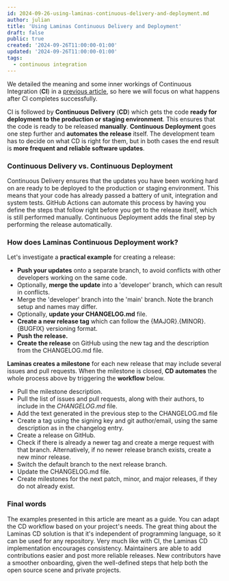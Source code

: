 ```yaml
---
id: 2024-09-26-using-laminas-continuous-delivery-and-deployment.md
author: julian
title: 'Using Laminas Continuous Delivery and Deployment'
draft: false
public: true
created: '2024-09-26T11:00:00-01:00'
updated: '2024-09-26T11:00:00-01:00'
tags:
  - continuous integration
---
```


We detailed the meaning and some inner workings of Continuous Integration (**CI**) in a [previous article](https://getlaminas.org/blog/2024-08-05-using-laminas-continuous-integration.md.html), so here we will focus on what happens after CI completes successfully.

CI is followed by **Continuous Delivery** (**CD**) which gets the code **ready for deployment to the production or staging environment**.
This ensures that the code is ready to be released **manually**.
**Continuous Deployment** goes one step further and **automates the release** itself.
The development team has to decide on what CD is right for them, but in both cases the end result is **more frequent and reliable software updates**.

<!--- EXTENDED -->

### Continuous Delivery vs. Continuous Deployment

Continuous Delivery ensures that the updates you have been working hard on are ready to be deployed to the production or staging environment.
This means that your code has already passed a battery of unit, integration and system tests.
GitHub Actions can automate this process by having you define the steps that follow right before you get to the release itself, which is still performed manually.
Continuous Deployment adds the final step by performing the release automatically.

### How does Laminas Continuous Deployment work?

Let's investigate a **practical example** for creating a release:

- **Push your updates** onto a separate branch, to avoid conflicts with other developers working on the same code.
- Optionally, **merge the update** into a 'developer' branch, which can result in conflicts.
- Merge the 'developer' branch into the 'main' branch. Note the branch setup and names may differ.
- Optionally, **update your CHANGELOG.md** file.
- **Create a new release tag** which can follow the {MAJOR}.{MINOR}.{BUGFIX} versioning format.
- **Push the release.**
- **Create the release** on GitHub using the new tag and the description from the CHANGELOG.md file.

**Laminas creates a milestone** for each new release that may include several issues and pull requests.
When the milestone is closed, **CD automates** the whole process above by triggering the **workflow** below.

- Pull the milestone description.
- Pull the list of issues and pull requests, along with their authors, to include in the *CHANGELOG.md* file.
- Add the text generated in the previous step to the CHANGELOG.md file
- Create a tag using the signing key and git author/email, using the same description as in the changelog entry.
- Create a release on GitHub.
- Check if there is already a newer tag and create a merge request with that branch. Alternatively, if no newer release branch exists, create a new minor release.
- Switch the default branch to the next release branch.
- Update the CHANGELOG.md file.
- Create milestones for the next patch, minor, and major releases, if they do not already exist.

### Final words

The examples presented in this article are meant as a guide.
You can adapt the CD workflow based on your project's needs.
The great thing about the Laminas CD solution is that it's independent of programming language, so it can be used for any repository.
Very much like with CI, the Laminas CD implementation encourages consistency.
Maintainers are able to add contributions easier and post more reliable releases.
New contributors have a smoother onboarding, given the well-defined steps that help both the open source scene and private projects.